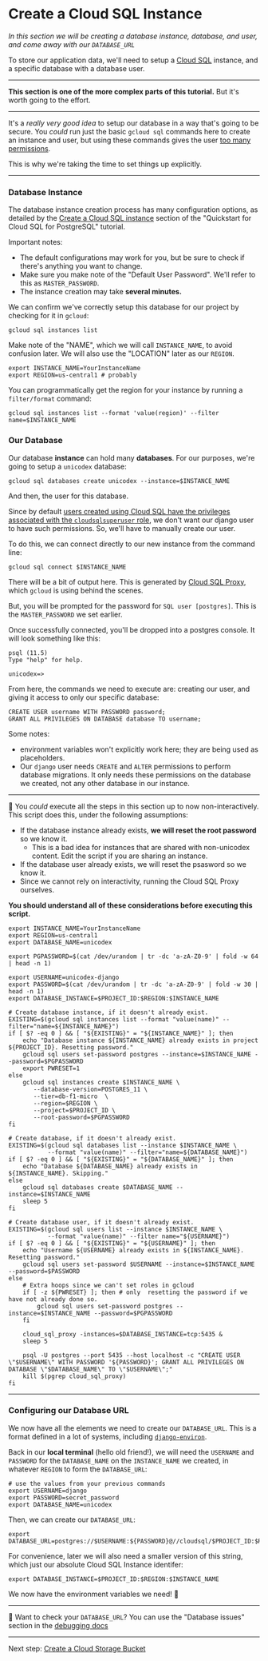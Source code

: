 # Create a Cloud SQL Instance

*In this section we will be creating a database instance, database, and user, and come away with our `DATABASE_URL`*

To store our application data, we'll need to setup a [Cloud SQL](https://console.cloud.google.com/sql/instances) instance, and a specific database with a database user.

---

**This section is one of the more complex parts of this tutorial.** But it's worth going to the effort.

---

It's a *really very good idea* to setup our database in a way that's going to be secure. You *could* run just the basic `gcloud sql` commands here to create an instance and user, but using these commands gives the user [too many permissions](https://cloud.google.com/sql/docs/postgres/users#default-users).

This is why we're taking the time to set things up explicitly. 

---

### Database Instance

The database instance creation process has many configuration options, as detailed by the [Create a Cloud SQL instance](https://cloud.google.com/sql/docs/postgres/quickstart#create-instance) section of the "Quickstart for Cloud SQL for PostgreSQL" tutorial.

Important notes: 

* The default configurations may work for you, but be sure to check if there's anything you want to change.
* Make sure you make note of the "Default User Password". We'll refer to this as `MASTER_PASSWORD`.
* The instance creation may take **several minutes.** 

We can confirm we've correctly setup this database for our project by checking for it in `gcloud`: 

```shell,exclude
gcloud sql instances list
```

Make note of the "NAME", which we will call `INSTANCE_NAME`, to avoid confusion later. We will also use the "LOCATION" later as our `REGION`.

```shell,exclude
export INSTANCE_NAME=YourInstanceName
export REGION=us-central1 # probably
```

You can programmatically get the region for your instance by running a `filter/format` command: 

```shell,exclude
gcloud sql instances list --format 'value(region)' --filter name=$INSTANCE_NAME
```

### Our Database 

Our database **instance** can hold many **databases**. For our purposes, we're going to setup a `unicodex` database: 

```shell,exclude
gcloud sql databases create unicodex --instance=$INSTANCE_NAME
```

And then, the user for this database. 


Since by default [users created using Cloud SQL have the privileges associated with the `cloudsqlsuperuser` role](https://cloud.google.com/sql/docs/postgres/create-manage-users#creating), we don't want our django user to have such permissions. So, we'll have to manually create our user. 

To do this, we can connect directly to our new instance from the command line: 

```shell,exclude
gcloud sql connect $INSTANCE_NAME
```

There will be a bit of output here. This is generated by [Cloud SQL Proxy](https://cloud.google.com/sql/docs/postgres/sql-proxy), which `gcloud` is using behind the scenes. 

But, you will be prompted for the password for `SQL user [postgres]`. This is the `MASTER_PASSWORD` we set earlier. 

Once successfully connected, you'll be dropped into a postgres console. It will look something like this: 

```shell,exclude
psql (11.5)
Type "help" for help.

unicodex=>
```

From here, the commands we need to execute are: creating our user, and giving it access to only our specific database:

```sql,exclude
CREATE USER username WITH PASSWORD password; 
GRANT ALL PRIVILEGES ON DATABASE database TO username;
```

Some notes: 

* environment variables won't explicitly work here; they are being used as placeholders.
* Our `django` user needs `CREATE` and `ALTER` permissions to perform database migrations. It only needs these permissions on the database we created, not any other database in our instance. 

----

📝 You *could* execute all the steps in this section up to now non-interactively. This script does this, under the following assumptions: 

* If the database instance already exists, **we will reset the root password** so we know it. 
  * This is a bad idea for instances that are shared with non-unicodex content. Edit the script if you are sharing an instance. 
* If the database user already exists, we will reset the psasword so we know it. 
* Since we cannot rely on interactivity, running the Cloud SQL Proxy ourselves.

 
**You should understand all of these considerations before executing this script.**

```shell
export INSTANCE_NAME=YourInstanceName 
export REGION=us-central1
export DATABASE_NAME=unicodex

export PGPASSWORD=$(cat /dev/urandom | tr -dc 'a-zA-Z0-9' | fold -w 64 | head -n 1)

export USERNAME=unicodex-django
export PASSWORD=$(cat /dev/urandom | tr -dc 'a-zA-Z0-9' | fold -w 30 | head -n 1)
export DATABASE_INSTANCE=$PROJECT_ID:$REGION:$INSTANCE_NAME

# Create database instance, if it doesn't already exist. 
EXISTING=$(gcloud sql instances list --format "value(name)" --filter="name=${INSTANCE_NAME}")
if [ $? -eq 0 ] && [ "${EXISTING}" = "${INSTANCE_NAME}" ]; then
    echo "Database instance ${INSTANCE_NAME} already exists in project ${PROJECT_ID}. Resetting password."
    gcloud sql users set-password postgres --instance=$INSTANCE_NAME --password=$PGPASSWORD
    export PWRESET=1
else
    gcloud sql instances create $INSTANCE_NAME \
	   --database-version=POSTGRES_11 \
	   --tier=db-f1-micro  \
	   --region=$REGION \
	   --project=$PROJECT_ID \
	   --root-password=$PGPASSWORD
fi

# Create database, if it doesn't already exist. 
EXISTING=$(gcloud sql databases list --instance $INSTANCE_NAME \
           --format "value(name)" --filter="name=${DATABASE_NAME}")
if [ $? -eq 0 ] && [ "${EXISTING}" = "${DATABASE_NAME}" ]; then
    echo "Database ${DATABASE_NAME} already exists in ${INSTANCE_NAME}. Skipping."
else
    gcloud sql databases create $DATABASE_NAME --instance=$INSTANCE_NAME
    sleep 5
fi

# Create database user, if it doesn't already exist. 
EXISTING=$(gcloud sql users list --instance $INSTANCE_NAME \
           --format "value(name)" --filter name="${USERNAME}")
if [ $? -eq 0 ] && [ "${EXISTING}" = "${USERNAME}" ]; then
    echo "Username ${USERNAME} already exists in ${INSTANCE_NAME}. Resetting password."
    gcloud sql users set-password $USERNAME --instance=$INSTANCE_NAME --password=$PASSWORD
else
    # Extra hoops since we can't set roles in gcloud
    if [ -z ${PWRESET} ]; then # only  resetting the password if we have not already done so.
        gcloud sql users set-password postgres --instance=$INSTANCE_NAME --password=$PGPASSWORD
    fi

    cloud_sql_proxy -instances=$DATABASE_INSTANCE=tcp:5435 &
    sleep 5

    psql -U postgres --port 5435 --host localhost -c "CREATE USER \"$USERNAME\" WITH PASSWORD '${PASSWORD}'; GRANT ALL PRIVILEGES ON DATABASE \"$DATABASE_NAME\" TO \"$USERNAME\";"
    kill $(pgrep cloud_sql_proxy)
fi
```


---

### Configuring our Database URL

We now have all the elements we need to create our `DATABASE_URL`. This is a format defined in a lot of systems, including [`django-environ`](https://django-environ.readthedocs.io/en/latest/). 

Back in our **local terminal** (hello old friend!), we will need the `USERNAME` and `PASSWORD` for the `DATABASE_NAME` on the `INSTANCE_NAME` we created, in whatever `REGION` to form the `DATABASE_URL`:

```shell,exclude
# use the values from your previous commands
export USERNAME=django
export PASSWORD=secret_password
export DATABASE_NAME=unicodex
```

Then, we can create our `DATABASE_URL`:

```shell
export DATABASE_URL=postgres://$USERNAME:${PASSWORD}@//cloudsql/$PROJECT_ID:$REGION:$INSTANCE_NAME/$DATABASE_NAME
```

For convenience, later we will also need a smaller version of this string, which just our absolute Cloud SQL Instance identifer: 

```shell,exclude
export DATABASE_INSTANCE=$PROJECT_ID:$REGION:$INSTANCE_NAME
```

We now have the environment variables we need! 🍪

---

🤔 Want to check your `DATABASE_URL`? You can use the "Database issues" section in the [debugging docs](zz_debugging.md)
 
---

Next step: [Create a Cloud Storage Bucket](30-setup-bucket.md)

